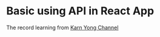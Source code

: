 # Basic using API in React App

The record learning from [Karn Yong Channel](https://www.youtube.com/watch?v=0wXxlWRB1CM)

